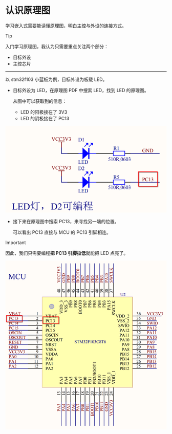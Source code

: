 # 认识原理图

学习嵌入式需要能读懂原理图，明白主控与外设的连接方式。

> [!TIP]
> 入门学习原理图，我认为只需要重点关注两个部分：
> - 目标外设
> - 主控芯片

---

以 stm32f103 小蓝板为例，目标外设为板载 LED。

- 目标外设为 LED，在原理图 PDF 中搜索 LED，找到 LED 的原理图。
  
  从图中可以获取到的信息：
  - LED 的阳极接在了 3V3
  - LED 的阴极接在了 PC13

![](./images/02-led.png)

- 接下来在原理图中搜索 PC13，来寻找另一端的位置。

  可以看出 PC13 直接与 MCU 的 PC13 引脚相连。

> [!IMPORTANT]
> 因此，我们只需要编程**把 PC13 引脚拉低**就能把 LED 点亮了。

![](./images/02-mcu.png)
